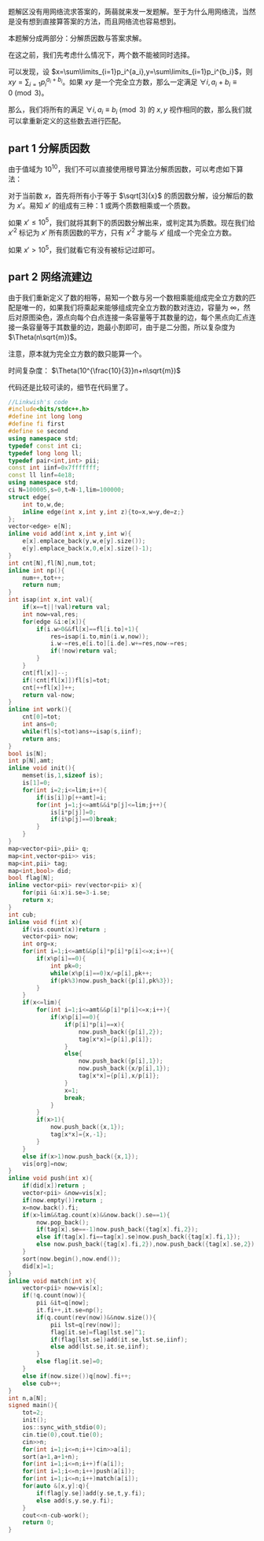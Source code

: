题解区没有用网络流求答案的，蒟蒻就来发一发题解。至于为什么用网络流，当然是没有想到直接算答案的方法，而且网络流也容易想到。

本题解分成两部分：分解质因数与答案求解。

在这之前，我们先考虑什么情况下，两个数不能被同时选择。

可以发现，设 $x=\sum\limits_{i=1}p_i^{a_i},y=\sum\limits_{i=1}p_i^{b_i}$，则 $xy=\sum_{i=1}p_i^{a_i+b_i}$。如果 $xy$ 是一个完全立方数，那么一定满足 $\forall i,a_i+b_i\equiv 0 \pmod{3}$。

那么，我们将所有的满足 $\forall i,a_i\equiv b_i \pmod{3}$ 的 $x,y$ 视作相同的数，那么我们就可以拿重新定义的这些数去进行匹配。

## part 1 分解质因数

由于值域为 $10^{10}$，我们不可以直接使用根号算法分解质因数，可以考虑如下算法：

对于当前数 $x$，首先将所有小于等于 $\sqrt[3]{x}$ 的质因数分解，设分解后的数为 $x'$。易知 $x'$ 的组成有三种：$1$ 或两个质数相乘或一个质数。

如果 $x'\leq 10^5$，我们就将其剩下的质因数分解出来，或判定其为质数。现在我们给 $x'^2$ 标记为 $x'$ 所有质因数的平方，只有 $x'^2$ 才能与 $x'$ 组成一个完全立方数。

如果 $x'> 10^5$，我们就看它有没有被标记过即可。

## part 2 网络流建边

由于我们重新定义了数的相等，易知一个数与另一个数相乘能组成完全立方数的匹配是唯一的，如果我们将乘起来能够组成完全立方数的数对连边，容量为 $\infty$，然后对原图染色，源点向每个白点连接一条容量等于其数量的边，每个黑点向汇点连接一条容量等于其数量的边，跑最小割即可，由于是二分图，所以复杂度为 $\Theta(n\sqrt{m})$。

注意，原本就为完全立方数的数只能算一个。

时间复杂度： $\Theta(10^{\frac{10}{3}}n+n\sqrt{m})$

代码还是比较可读的，细节在代码里了。

```cpp
//Linkwish's code
#include<bits/stdc++.h>
#define int long long
#define fi first
#define se second
using namespace std;
typedef const int ci;
typedef long long ll;
typedef pair<int,int> pii;
const int iinf=0x7fffffff;
const ll linf=4e18;
using namespace std;
ci N=100005,s=0,t=N-1,lim=100000;
struct edge{
	int to,w,de;
	inline edge(int x,int y,int z){to=x,w=y,de=z;}
};
vector<edge> e[N];
inline void add(int x,int y,int w){
	e[x].emplace_back(y,w,e[y].size());
	e[y].emplace_back(x,0,e[x].size()-1);
}
int cnt[N],fl[N],num,tot;
inline int np(){
	num++,tot++;
	return num;
}
int isap(int x,int val){
	if(x==t||!val)return val;
	int now=val,res;
	for(edge &i:e[x]){
		if(i.w>0&&fl[x]==fl[i.to]+1){
			res=isap(i.to,min(i.w,now));
			i.w-=res,e[i.to][i.de].w+=res,now-=res;
			if(!now)return val;
		}
	}
	cnt[fl[x]]--;
	if(!cnt[fl[x]])fl[s]=tot;
	cnt[++fl[x]]++;
	return val-now;
}
inline int work(){
	cnt[0]=tot;
	int ans=0;
	while(fl[s]<tot)ans+=isap(s,iinf);
	return ans;
}
bool is[N];
int p[N],amt;
inline void init(){
	memset(is,1,sizeof is);
	is[1]=0;
	for(int i=2;i<=lim;i++){
		if(is[i])p[++amt]=i;
		for(int j=1;j<=amt&&i*p[j]<=lim;j++){
			is[i*p[j]]=0;
			if(i%p[j]==0)break;
		}
	}
}
map<vector<pii>,pii> q;
map<int,vector<pii>> vis;
map<int,pii> tag;
map<int,bool> did;
bool flag[N];
inline vector<pii> rev(vector<pii> x){
	for(pii &i:x)i.se=3-i.se;
	return x;
}
int cub;
inline void f(int x){
	if(vis.count(x))return ;
	vector<pii> now;
	int org=x;
	for(int i=1;i<=amt&&p[i]*p[i]*p[i]<=x;i++){
		if(x%p[i]==0){
			int pk=0;
			while(x%p[i]==0)x/=p[i],pk++;
			if(pk%3)now.push_back({p[i],pk%3});
		}
	}
	if(x<=lim){
		for(int i=1;i<=amt&&p[i]*p[i]<=x;i++){
			if(x%p[i]==0){
				if(p[i]*p[i]==x){
					now.push_back({p[i],2});
					tag[x*x]={p[i],p[i]};
				}
				else{
					now.push_back({p[i],1});
					now.push_back({x/p[i],1});
					tag[x*x]={p[i],x/p[i]};
				}
				x=1;
				break;
			}
		}
		if(x>1){
			now.push_back({x,1});
			tag[x*x]={x,-1};
		}
	}
	else if(x>1)now.push_back({x,1});
	vis[org]=now;
}
inline void push(int x){
	if(did[x])return ;
	vector<pii> &now=vis[x];
	if(now.empty())return ;
	x=now.back().fi;
	if(x>lim&&tag.count(x)&&now.back().se==1){
		now.pop_back();
		if(tag[x].se==-1)now.push_back({tag[x].fi,2});
		else if(tag[x].fi==tag[x].se)now.push_back({tag[x].fi,1});
		else now.push_back({tag[x].fi,2}),now.push_back({tag[x].se,2});
	}
	sort(now.begin(),now.end());
	did[x]=1;
}
inline void match(int x){
	vector<pii> now=vis[x];
	if(!q.count(now)){
		pii &it=q[now];
		it.fi++,it.se=np();
		if(q.count(rev(now))&&now.size()){
			pii lst=q[rev(now)];
			flag[it.se]=flag[lst.se]^1;
			if(flag[lst.se])add(it.se,lst.se,iinf);
			else add(lst.se,it.se,iinf);
		}
		else flag[it.se]=0;
	}
	else if(now.size())q[now].fi++;
	else cub++;
}
int n,a[N];
signed main(){
	tot=2;
	init();
	ios::sync_with_stdio(0);
	cin.tie(0),cout.tie(0);
	cin>>n;
	for(int i=1;i<=n;i++)cin>>a[i];
	sort(a+1,a+1+n);
	for(int i=1;i<=n;i++)f(a[i]);
	for(int i=1;i<=n;i++)push(a[i]);
	for(int i=1;i<=n;i++)match(a[i]);
	for(auto &[x,y]:q){
		if(flag[y.se])add(y.se,t,y.fi);
		else add(s,y.se,y.fi);
	}
	cout<<n-cub-work();
	return 0;
}
```
